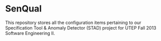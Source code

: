 SenQual
====

This repository stores all the configuration items pertaining to our Specification Tool &amp; Anomaly Detector (STAD) project for UTEP Fall 2013 Software Engineering II.
